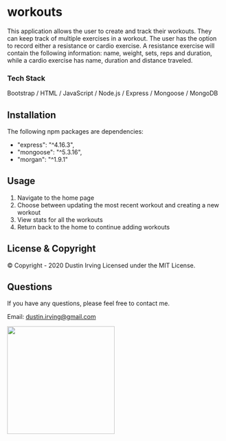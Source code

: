 # workouts

This application allows the user to create and track their workouts. They can keep track of multiple exercises in a workout. The user has the option to record either a resistance or cardio exercise. A resistance exercise will contain the following information: name, weight, sets, reps and duration, while a cardio exercise has name, duration and distance traveled.

### Tech Stack

Bootstrap / HTML / JavaScript / Node.js / Express / Mongoose / MongoDB

## Installation

The following npm packages are dependencies:

- "express": "^4.16.3",
- "mongoose": "^5.3.16",
- "morgan": "^1.9.1"

## Usage

1. Navigate to the home page
2. Choose between updating the most recent workout and creating a new workout
3. View stats for all the workouts
4. Return back to the home to continue adding workouts

## License & Copyright

© Copyright - 2020 Dustin Irving
Licensed under the MIT License.

## Questions

If you have any questions, please feel free to contact me.

Email: dustin.irving@gmail.com

<img src="https://avatars3.githubusercontent.com/u/53638843?v=4" width="250" />
